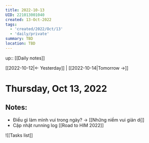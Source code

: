 ```yaml
---
title: 2022-10-13
UID: 221013001040
created: 13-Oct-2022
tags:
  - 'created/2022/Oct/13'
  - 'daily/private'
summary: TBD
location: TBD
---
```

up:: [[Daily notes]]

[[2022-10-12|<- Yesterday]] | [[2022-10-14|Tomorrow ->]]
# Thursday, Oct 13, 2022

## Notes:

- Điều gì làm mình vui trong ngày? -> [[Những niềm vui giản dị]]
- Cập nhật running log [[Road to HIM 2022]]



![[Tasks list]]


